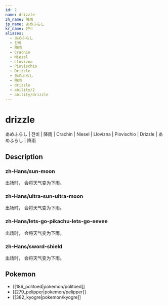 ```yaml
---
id: 2
name: drizzle
zh_name: 降雨
jp_name: あめふらし
kr_name: 잔비
aliases:
  - あめふらし
  - 잔비
  - 降雨
  - Crachin
  - Niesel
  - Llovizna
  - Piovischio
  - Drizzle
  - あめふらし
  - 降雨
  - drizzle
  - ability/2
  - ability/drizzle
---
```

# drizzle

あめふらし | 잔비 | 降雨 | Crachin | Niesel | Llovizna | Piovischio | Drizzle | あめふらし | 降雨

## Description

### zh-Hans/sun-moon

出场时，
会将天气变为下雨。

### zh-Hans/ultra-sun-ultra-moon

出场时，
会将天气变为下雨。

### zh-Hans/lets-go-pikachu-lets-go-eevee

出场时，
会将天气变为下雨。

### zh-Hans/sword-shield

出场时，
会将天气变为下雨。

## Pokemon

- [[186_politoed|pokemon/politoed]]
- [[279_pelipper|pokemon/pelipper]]
- [[382_kyogre|pokemon/kyogre]]

